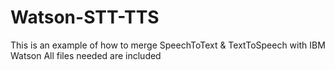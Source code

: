 # Watson-STT-TTS
This is an example of how to merge SpeechToText & TextToSpeech with IBM Watson
All files needed are included
